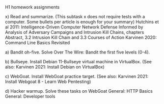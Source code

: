 H1 homework assignments

x) Read and summarize. (This subtask x does not require tests with a computer. Some bullets per article is enough for your summary)
Hutchins et al 2011: Intelligence-Driven Computer Network Defense Informed by Analysis of Adversary Campaigns and Intrusion Kill Chains, chapters Abstract, 3.2 Intrusion Kill Chain and 3.3 Courses of Action
Karvinen 2020: Command Line Basics Revisited

a) Bandit oh-five. Solve Over The Wire: Bandit the first five levels (0-4).

b) Bullseye. Install Debian 11-Bullseye virtual machine in VirtualBox. (See also: Karvinen 2021: Install Debian on VirtualBox)

c) WebGoat. Install WebGoat practice target. (See also: Karvinen 2021: Install Webgoat 8 - Learn Web Pentesting)

d) Hacker warmup. Solve these tasks on WebGoat
  General: HTTP Basics
  General: Developer tools
